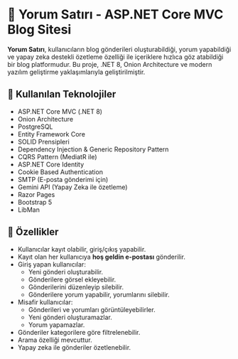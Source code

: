 # 📝 Yorum Satırı - ASP.NET Core MVC Blog Sitesi

**Yorum Satırı**, kullanıcıların blog gönderileri oluşturabildiği, yorum yapabildiği ve yapay zeka destekli özetleme özelliği ile içeriklere hızlıca göz atabildiği bir blog platformudur. Bu proje, .NET 8, Onion Architecture ve modern yazılım geliştirme yaklaşımlarıyla geliştirilmiştir.

## 🚀 Kullanılan Teknolojiler

- ASP.NET Core MVC (.NET 8)
- Onion Architecture
- PostgreSQL
- Entity Framework Core
- SOLID Prensipleri
- Dependency Injection & Generic Repository Pattern
- CQRS Pattern (MediatR ile)
- ASP.NET Core Identity
- Cookie Based Authentication
- SMTP (E-posta gönderimi için)
- Gemini API (Yapay Zeka ile özetleme)
- Razor Pages
- Bootstrap 5
- LibMan 

## 🔑 Özellikler

- Kullanıcılar kayıt olabilir, giriş/çıkış yapabilir.
- Kayıt olan her kullanıcıya **hoş geldin e-postası** gönderilir.
- Giriş yapan kullanıcılar:
  - Yeni gönderi oluşturabilir.
  - Gönderilere görsel ekleyebilir.
  - Gönderilerini düzenleyip silebilir.  
  - Gönderilere yorum yapabilir, yorumlarını silebilir.
- Misafir kullanıcılar:
  - Gönderileri ve yorumları görüntüleyebilirler.
  - Yeni gönderi oluşturamazlar.
  - Yorum yapamazlar.
- Gönderiler kategorilere göre filtrelenebilir.
- Arama özelliği mevcuttur.
- Yapay zeka ile gönderiler özetlenebilir.


